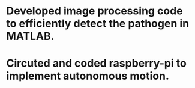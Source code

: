 # Developed image processing code to efficiently detect the pathogen in MATLAB. 
# Circuted and coded raspberry-pi to implement autonomous motion. 
